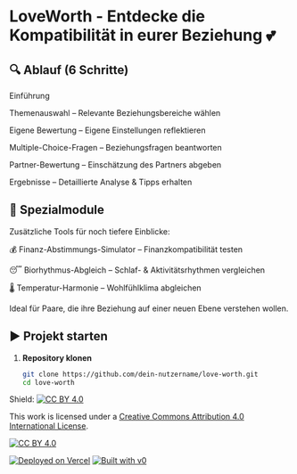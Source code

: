<!--  ✨ Coded by
███╗   ███╗██╗██╗ ██████╗██╗  ██╗██╗██╗██╗██╗██╗
████╗ ████║██║██║██╔════╝██║  ██║██║██║██║██║██║
██╔████╔██║██║██║██║     ███████║██║██║██║██║██║
██║╚██╔╝██║██║██║██║     ██╔══██║██║██║██║██║╚═╝
██║ ╚═╝ ██║██║██║╚██████╗██║  ██║██║██║██║██║██╗
╚═╝     ╚═╝╚═╝╚═╝ ╚═════╝╚═╝  ╚═╝╚═╝╚═╝╚═╝╚═╝╚═╝     
& AI -->

# LoveWorth - Entdecke die Kompatibilität in eurer Beziehung 💕


## 🔍 Ablauf (6 Schritte)
Einführung

Themenauswahl – Relevante Beziehungsbereiche wählen

Eigene Bewertung – Eigene Einstellungen reflektieren

Multiple-Choice-Fragen – Beziehungsfragen beantworten

Partner-Bewertung – Einschätzung des Partners abgeben

Ergebnisse – Detaillierte Analyse & Tipps erhalten

## 🧩 Spezialmodule
Zusätzliche Tools für noch tiefere Einblicke:

💰 Finanz-Abstimmungs-Simulator – Finanzkompatibilität testen

😴 Biorhythmus-Abgleich – Schlaf- & Aktivitätsrhythmen vergleichen

🌡️ Temperatur-Harmonie – Wohlfühlklima abgleichen

Ideal für Paare, die ihre Beziehung auf einer neuen Ebene verstehen wollen.


## ▶️ Projekt starten

1. **Repository klonen**
   ```bash
   git clone https://github.com/dein-nutzername/love-worth.git
   cd love-worth


Shield: [![CC BY 4.0][cc-by-shield]][cc-by]

This work is licensed under a
[Creative Commons Attribution 4.0 International License][cc-by].

[![CC BY 4.0][cc-by-image]][cc-by]

[cc-by]: http://creativecommons.org/licenses/by/4.0/
[cc-by-image]: https://i.creativecommons.org/l/by/4.0/88x31.png
[cc-by-shield]: https://img.shields.io/badge/License-CC%20BY%204.0-lightgrey.svg

[![Deployed on Vercel](https://img.shields.io/badge/Deployed%20on-Vercel-black?style=for-the-badge&logo=vercel)](https://vercel.com/miichiiiis-projects/v0-love-worth)
[![Built with v0](https://img.shields.io/badge/Built%20with-v0.dev-black?style=for-the-badge)](https://v0.dev/chat/projects/Tpa6YWXPQNH)

